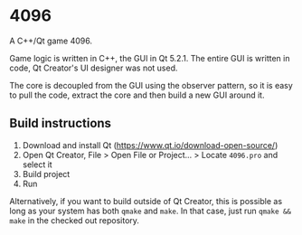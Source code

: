 4096
====

A C++/Qt game 4096. 

Game logic is written in C++, the GUI in Qt 5.2.1. The entire GUI is written in code, Qt Creator's UI designer was not used.

The core is decoupled from the GUI using the observer pattern, so it is easy to pull the code, extract the core and then build a new GUI around it.

Build instructions
--
1. Download and install Qt (https://www.qt.io/download-open-source/)
2. Open Qt Creator, File > Open File or Project... > Locate `4096.pro` and select it
3. Build project
4. Run

Alternatively, if you want to build outside of Qt Creator, this is possible as long as your system has both `qmake` and `make`. In that case, just run `qmake && make` in the checked out repository.
